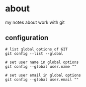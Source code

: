 # about

my notes about work with git 

## configuration

```shell
# list global options of GIT
git config --list --global

# set user name in global options
git config --global user.name ""

# set user email in global options
git config --global user.email ""
```